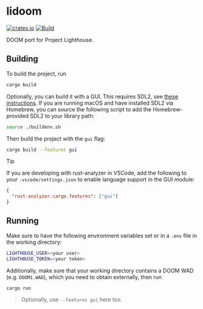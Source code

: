 # lidoom

[![crates.io](https://img.shields.io/crates/v/lidoom)](https://crates.io/crates/lidoom)
[![Build](https://github.com/fwcd/lidoom/actions/workflows/build.yml/badge.svg)](https://github.com/fwcd/lidoom/actions/workflows/build.yml)

DOOM port for Project Lighthouse.

## Building

To build the project, run

```sh
cargo build
```

Optionally, you can build it with a GUI. This requires SDL2, see [these instructions](https://github.com/Rust-SDL2/rust-sdl2?tab=readme-ov-file#sdl20-development-libraries). If you are running macOS and have installed SDL2 via Homebrew, you can source the following script to add the Homebrew-provided SDL2 to your library path:

```sh
source ./buildenv.sh
```

Then build the project with the `gui` flag:

```sh
cargo build --features gui
```

> [!TIP]
> If you are developing with rust-analyzer in VSCode, add the following to your `.vscode/settings.json` to enable language support in the GUI module:
> ```json
> {
>   "rust-analyzer.cargo.features": ["gui"]
> }
> ```

## Running

Make sure to have the following environment variables set or in a `.env` file in the working directory:

```sh
LIGHTHOUSE_USER=<your user>
LIGHTHOUSE_TOKEN=<your token>
```

Additionally, make sure that your working directory contains a DOOM WAD (e.g. `DOOM1.WAD`), which you need to obtain externally, then run

```sh
cargo run
```

> Optionally, use `--features gui` here too.

